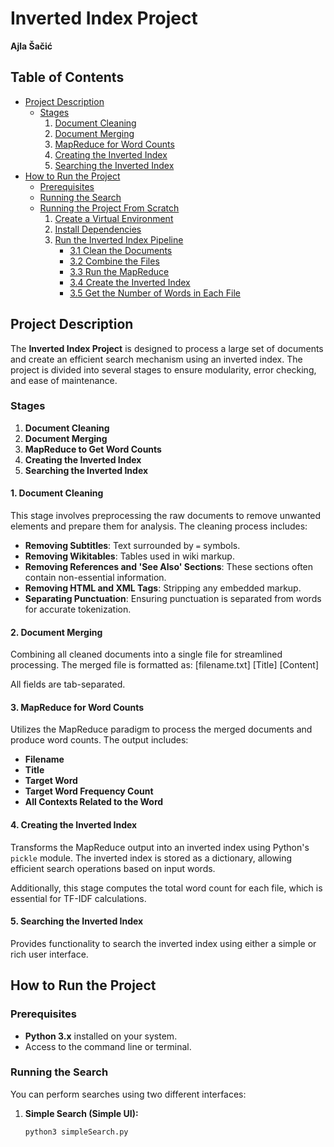 # Inverted Index Project

**Ajla Šačić**  

## Table of Contents

- [Project Description](#project-description)
  - [Stages](#stages)
    1. [Document Cleaning](#1-document-cleaning)
    2. [Document Merging](#2-document-merging)
    3. [MapReduce for Word Counts](#3-mapreduce-for-word-counts)
    4. [Creating the Inverted Index](#4-creating-the-inverted-index)
    5. [Searching the Inverted Index](#5-searching-the-inverted-index)
- [How to Run the Project](#how-to-run-the-project)
  - [Prerequisites](#prerequisites)
  - [Running the Search](#running-the-search)
  - [Running the Project From Scratch](#running-the-project-from-scratch)
    1. [Create a Virtual Environment](#1-create-a-virtual-environment)
    2. [Install Dependencies](#2-install-dependencies)
    3. [Run the Inverted Index Pipeline](#3-run-the-inverted-index-pipeline)
       - [3.1 Clean the Documents](#31-clean-the-documents)
       - [3.2 Combine the Files](#32-combine-the-files)
       - [3.3 Run the MapReduce](#33-run-the-mapreduce)
       - [3.4 Create the Inverted Index](#34-create-the-inverted-index)
       - [3.5 Get the Number of Words in Each File](#35-get-the-number-of-words-in-each-file)

## Project Description

The **Inverted Index Project** is designed to process a large set of documents and create an efficient search mechanism using an inverted index. The project is divided into several stages to ensure modularity, error checking, and ease of maintenance.

### Stages

1. **Document Cleaning**
2. **Document Merging**
3. **MapReduce to Get Word Counts**
4. **Creating the Inverted Index**
5. **Searching the Inverted Index**

#### 1. Document Cleaning

This stage involves preprocessing the raw documents to remove unwanted elements and prepare them for analysis. The cleaning process includes:

- **Removing Subtitles**: Text surrounded by `=` symbols.
- **Removing Wikitables**: Tables used in wiki markup.
- **Removing References and 'See Also' Sections**: These sections often contain non-essential information.
- **Removing HTML and XML Tags**: Stripping any embedded markup.
- **Separating Punctuation**: Ensuring punctuation is separated from words for accurate tokenization.

#### 2. Document Merging

Combining all cleaned documents into a single file for streamlined processing. The merged file is formatted as:
[filename.txt] [Title] [Content]


All fields are tab-separated.

#### 3. MapReduce for Word Counts

Utilizes the MapReduce paradigm to process the merged documents and produce word counts. The output includes:

- **Filename**
- **Title**
- **Target Word**
- **Target Word Frequency Count**
- **All Contexts Related to the Word**

#### 4. Creating the Inverted Index

Transforms the MapReduce output into an inverted index using Python's `pickle` module. The inverted index is stored as a dictionary, allowing efficient search operations based on input words.

Additionally, this stage computes the total word count for each file, which is essential for TF-IDF calculations.

#### 5. Searching the Inverted Index

Provides functionality to search the inverted index using either a simple or rich user interface.

## How to Run the Project

### Prerequisites

- **Python 3.x** installed on your system.
- Access to the command line or terminal.

### Running the Search

You can perform searches using two different interfaces:

1. **Simple Search (Simple UI):**

   ```bash
   python3 simpleSearch.py

